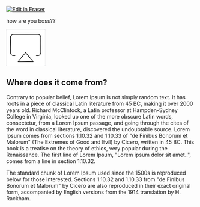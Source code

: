<p><a target="_blank" href="https://app.eraser.io/workspace/oBqmzY1p8XcX6QEzixnY" id="edit-in-eraser-github-link"><img alt="Edit in Eraser" src="https://firebasestorage.googleapis.com/v0/b/second-petal-295822.appspot.com/o/images%2Fgithub%2FOpen%20in%20Eraser.svg?alt=media&amp;token=968381c8-a7e7-472a-8ed6-4a6626da5501"></a></p>

how are you boss??

![AirPlay](/.eraser/oBqmzY1p8XcX6QEzixnY___OR10FHHD1DU1dB74h0e8mYZD0KY2___---figure---CRN_MtrAchHtCBo4dnkl_---figure---WsbrPiTJP1s17TcKY5LAPA.png "AirPlay")

## Where does it come from?
Contrary to popular belief, Lorem Ipsum is not simply random text. It has roots in a piece of classical Latin literature from 45 BC, making it over 2000 years old. Richard McClintock, a Latin professor at Hampden-Sydney College in Virginia, looked up one of the more obscure Latin words, consectetur, from a Lorem Ipsum passage, and going through the cites of the word in classical literature, discovered the undoubtable source. Lorem Ipsum comes from sections 1.10.32 and 1.10.33 of "de Finibus Bonorum et Malorum" (The Extremes of Good and Evil) by Cicero, written in 45 BC. This book is a treatise on the theory of ethics, very popular during the Renaissance. The first line of Lorem Ipsum, "Lorem ipsum dolor sit amet..", comes from a line in section 1.10.32.

The standard chunk of Lorem Ipsum used since the 1500s is reproduced below for those interested. Sections 1.10.32 and 1.10.33 from "de Finibus Bonorum et Malorum" by Cicero are also reproduced in their exact original form, accompanied by English versions from the 1914 translation by H. Rackham.



<!--- Eraser file: https://app.eraser.io/workspace/oBqmzY1p8XcX6QEzixnY --->